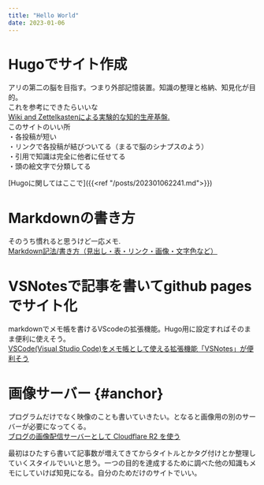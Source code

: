```yaml
---
title: "Hello World"
date: 2023-01-06
---
```

  
# Hugoでサイト作成
アリの第二の脳を目指す。つまり外部記憶装置。知識の整理と格納、知見化が目的。  
これを参考にできたらいいな  
[Wiki and Zettelkastenによる実験的な知的生産基盤.](https://keido.site/notes/)  
このサイトのいい所  
・各投稿が短い  
・リンクで各投稿が結びついてる（まるで脳のシナプスのよう）  
・引用で知識は完全に他者に任せてる  
・頭の絵文字で分類してる  
  
[Hugoに関してはここで]({{<ref "/posts/202301062241.md">}})

# Markdownの書き方
そのうち慣れると思うけど一応メモ.  
[Markdown記法/書き方（見出し・表・リンク・画像・文字色など）](https://notepm.jp/help/how-to-markdown)  

# VSNotesで記事を書いてgithub pagesでサイト化
markdownでメモ帳を書けるVScodeの拡張機能。Hugo用に設定すればそのまま便利に使えそう。  
[VSCode(Visual Studio Code)をメモ帳として使える拡張機能「VSNotes」が便利そう](https://www.karelie.net/vscode-notes/)  

# 画像サーバー {#anchor}
プログラムだけでなく映像のことも書いていきたい。となると画像用の別のサーバーが必要になってくる。  
[ブログの画像配信サーバーとして Cloudflare R2 を使う](https://takagi.blog/using-cloudflare-r2-as-a-blog-image-hosting/)  

最初はひたすら書いて記事数が増えてきてからタイトルとかタグ付けとか整理していくスタイルでいいと思う。一つの目的を達成するために調べた他の知識もメモにしていけば知見になる。自分のためだけのサイトでいい。